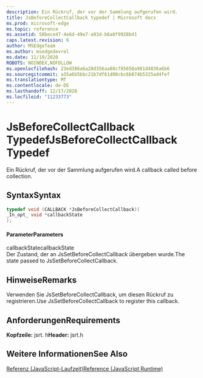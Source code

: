 ```yaml
---
description: Ein Rückruf, der vor der Sammlung aufgerufen wird.
title: JsBeforeCollectCallback typedef | Microsoft docs
ms.prod: microsoft-edge
ms.topic: reference
ms.assetid: 58bece47-4e6d-49e7-a93d-b6a8f9928b41
caps.latest.revision: 6
author: MSEdgeTeam
ms.author: msedgedevrel
ms.date: 11/19/2020
ROBOTS: NOINDEX,NOFOLLOW
ms.openlocfilehash: 23ed386a6a28d356aa80cf85650a981d4836a6b6
ms.sourcegitcommit: a35a6b5bbc21b7df61d08cbc6b074b5325ad4fef
ms.translationtype: MT
ms.contentlocale: de-DE
ms.lasthandoff: 12/17/2020
ms.locfileid: "11233773"
---
```

# <span data-ttu-id="c4d38-103">JsBeforeCollectCallback Typedef</span><span class="sxs-lookup"><span data-stu-id="c4d38-103">JsBeforeCollectCallback Typedef</span></span>

<span data-ttu-id="c4d38-104">Ein Rückruf, der vor der Sammlung aufgerufen wird.</span><span class="sxs-lookup"><span data-stu-id="c4d38-104">A callback called before collection.</span></span>  
  
## <span data-ttu-id="c4d38-105">Syntax</span><span class="sxs-lookup"><span data-stu-id="c4d38-105">Syntax</span></span>  
  
```cpp  
typedef void (CALLBACK *JsBeforeCollectCallback)(  
_In_opt_ void *callbackState  
);  
```  
  
#### <span data-ttu-id="c4d38-106">Parameter</span><span class="sxs-lookup"><span data-stu-id="c4d38-106">Parameters</span></span>  
 <span data-ttu-id="c4d38-107">callbackState</span><span class="sxs-lookup"><span data-stu-id="c4d38-107">callbackState</span></span>  
 <span data-ttu-id="c4d38-108">Der Zustand, der an JsSetBeforeCollectCallback übergeben wurde.</span><span class="sxs-lookup"><span data-stu-id="c4d38-108">The state passed to JsSetBeforeCollectCallback.</span></span>  
  
## <span data-ttu-id="c4d38-109">Hinweise</span><span class="sxs-lookup"><span data-stu-id="c4d38-109">Remarks</span></span>  
 <span data-ttu-id="c4d38-110">Verwenden Sie JsSetBeforeCollectCallback, um diesen Rückruf zu registrieren.</span><span class="sxs-lookup"><span data-stu-id="c4d38-110">Use JsSetBeforeCollectCallback to register this callback.</span></span>  
  
## <span data-ttu-id="c4d38-111">Anforderungen</span><span class="sxs-lookup"><span data-stu-id="c4d38-111">Requirements</span></span>  
 <span data-ttu-id="c4d38-112">**Kopfzeile:** jsrt. h</span><span class="sxs-lookup"><span data-stu-id="c4d38-112">**Header:** jsrt.h</span></span>  
  
## <span data-ttu-id="c4d38-113">Weitere Informationen</span><span class="sxs-lookup"><span data-stu-id="c4d38-113">See Also</span></span>  
 [<span data-ttu-id="c4d38-114">Referenz (JavaScript-Laufzeit)</span><span class="sxs-lookup"><span data-stu-id="c4d38-114">Reference (JavaScript Runtime)</span></span>](../chakra-hosting/reference-javascript-runtime.md)
